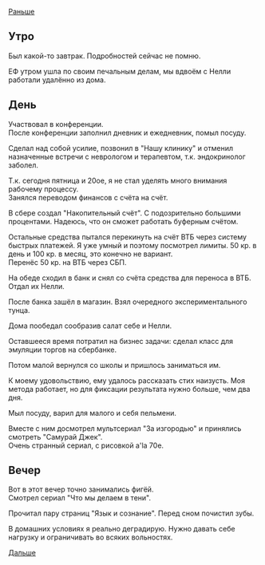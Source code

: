 [Раньше](2020.11.19.md)  
## Утро
Был какой-то завтрак. Подробностей сейчас не помню.

ЕФ утром ушла по своим печальным делам, мы вдвоём с Нелли работали удалённо из дома.
## День
Участвовал в конференции.  
После конференции заполнил дневник и ежедневник, помыл посуду.

Сделал над собой усилие, позвонил в "Нашу клинику" и отменил назначенные встречи с неврологом и терапевтом, т.к. эндокринолог заболел.

Т.к. сегодня пятница и 20ое, я не стал уделять много внимания рабочему процессу.  
Занялся переводом финансов с счёта на счёт.

В сбере создал "Накопительный счёт". С подозрительно большими процентами. Надеюсь, что он сможет работать буферным счётом.

Остальные средства пытался перекинуть на счёт ВТБ через систему быстрых платежей. Я уже умный и поэтому посмотрел лимиты. 50 кр. в день и 100 кр. в месяц, это конечно не вариант.  
Перенёс 50 кр. на ВТБ через СБП.

На обеде сходил в банк и снял со счёта средства для переноса в ВТБ. Отдал их Нелли.

После банка зашёл в магазин. Взял очередного экспериментального тунца.

Дома пообедал сообразив салат себе и Нелли.

Оставшееся время потратил на бизнес задачи: сделал класс для эмуляции торгов на сбербанке.

Потом малой вернулся со школы и пришлось заниматься им.

К моему удовольствию, ему удалось рассказать стих наизусть. Моя метода работает, но для фиксации результата нужно больше, чем два дня.

Мыл посуду, варил для малого и себя пельмени.

Вместе с ним досмотрел мультсериал "За изгородью" и принялись смотреть "Самурай Джек".  
Очень странный сериал, с рисовкой a'la 70е.
## Вечер
Вот в этот вечер точно занимались фигёй.  
Смотрел сериал "Что мы делаем в тени".

Прочитал пару страниц "Язык и сознание".
Перед сном почистил зубы.

В домашних условиях я реально деградирую. Нужно давать себе нагрузку и ограничивать во всяких вольностях.

[Дальше](2020.11.21.md)
